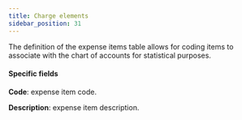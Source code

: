 ```yaml
---
title: Charge elements
sidebar_position: 31
---
```


The definition of the expense items table allows for coding items to associate with the chart of accounts for statistical purposes.

#### Specific fields 

**Code**: expense item code.

**Description**: expense item description.